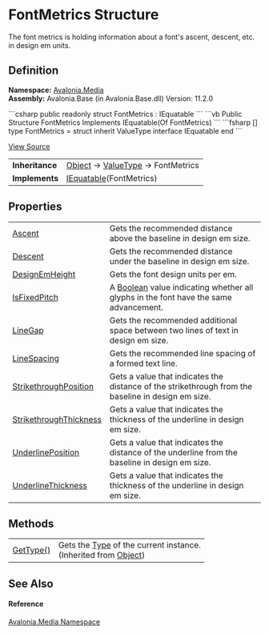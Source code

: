 # FontMetrics Structure


The font metrics is holding information about a font's ascent, descent, etc. in design em units.



## Definition
**Namespace:** <a href="N_Avalonia_Media">Avalonia.Media</a>  
**Assembly:** Avalonia.Base (in Avalonia.Base.dll) Version: 11.2.0

<Tabs groupId="api-code-preview">
<TabItem value="csharp" label="C#">
```csharp
public readonly struct FontMetrics : IEquatable<FontMetrics>
```
</TabItem>
<TabItem value="vb" label="VB">
```vb
Public Structure FontMetrics
	Implements IEquatable(Of FontMetrics)
```
</TabItem>
<TabItem value="fsharp" label="F#">
```fsharp
[<SealedAttribute>]
type FontMetrics = 
    struct
        inherit ValueType
        interface IEquatable<FontMetrics>
    end
```
</TabItem>
</Tabs>



<a href="https://github.com/AvaloniaUI/Avalonia/tree/master/src/Avalonia.Base/Media/FontMetrics.cs" title="View the source code">View Source</a>

<table>
<tr><td><strong>Inheritance</strong></td><td><a href="https://learn.microsoft.com/dotnet/api/system.object" target="_blank" rel="noopener noreferrer">Object</a>  →  <a href="https://learn.microsoft.com/dotnet/api/system.valuetype" target="_blank" rel="noopener noreferrer">ValueType</a>  →  FontMetrics</td></tr>
<tr><td><strong>Implements</strong></td><td><a href="https://learn.microsoft.com/dotnet/api/system.iequatable-1" target="_blank" rel="noopener noreferrer">IEquatable</a>(FontMetrics)</td></tr>
</table>



## Properties
<table>
<tr>
<td><a href="P_Avalonia_Media_FontMetrics_Ascent">Ascent</a></td>
<td>Gets the recommended distance above the baseline in design em size.</td>
</tr>
<tr>
<td><a href="P_Avalonia_Media_FontMetrics_Descent">Descent</a></td>
<td>Gets the recommended distance under the baseline in design em size.</td>
</tr>
<tr>
<td><a href="P_Avalonia_Media_FontMetrics_DesignEmHeight">DesignEmHeight</a></td>
<td>Gets the font design units per em.</td>
</tr>
<tr>
<td><a href="P_Avalonia_Media_FontMetrics_IsFixedPitch">IsFixedPitch</a></td>
<td>A <a href="https://learn.microsoft.com/dotnet/api/system.boolean" target="_blank" rel="noopener noreferrer">Boolean</a> value indicating whether all glyphs in the font have the same advancement.</td>
</tr>
<tr>
<td><a href="P_Avalonia_Media_FontMetrics_LineGap">LineGap</a></td>
<td>Gets the recommended additional space between two lines of text in design em size.</td>
</tr>
<tr>
<td><a href="P_Avalonia_Media_FontMetrics_LineSpacing">LineSpacing</a></td>
<td>Gets the recommended line spacing of a formed text line.</td>
</tr>
<tr>
<td><a href="P_Avalonia_Media_FontMetrics_StrikethroughPosition">StrikethroughPosition</a></td>
<td>Gets a value that indicates the distance of the strikethrough from the baseline in design em size.</td>
</tr>
<tr>
<td><a href="P_Avalonia_Media_FontMetrics_StrikethroughThickness">StrikethroughThickness</a></td>
<td>Gets a value that indicates the thickness of the underline in design em size.</td>
</tr>
<tr>
<td><a href="P_Avalonia_Media_FontMetrics_UnderlinePosition">UnderlinePosition</a></td>
<td>Gets a value that indicates the distance of the underline from the baseline in design em size.</td>
</tr>
<tr>
<td><a href="P_Avalonia_Media_FontMetrics_UnderlineThickness">UnderlineThickness</a></td>
<td>Gets a value that indicates the thickness of the underline in design em size.</td>
</tr>
</table>

## Methods
<table>
<tr>
<td><a href="https://learn.microsoft.com/dotnet/api/system.object.gettype" target="_blank" rel="noopener noreferrer">GetType()</a></td>
<td>Gets the <a href="https://learn.microsoft.com/dotnet/api/system.type" target="_blank" rel="noopener noreferrer">Type</a> of the current instance.<br />(Inherited from <a href="https://learn.microsoft.com/dotnet/api/system.object" target="_blank" rel="noopener noreferrer">Object</a>)</td>
</tr>
</table>

## See Also


#### Reference
<a href="N_Avalonia_Media">Avalonia.Media Namespace</a>  
